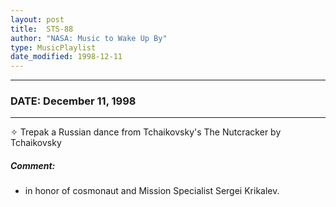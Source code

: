 ```yaml
---
layout: post
title:  STS-88
author: "NASA: Music to Wake Up By"
type: MusicPlaylist
date_modified: 1998-12-11
---
```


----
### DATE: December 11, 1998
----
✧ Trepak a Russian dance from Tchaikovsky's The Nutcracker by Tchaikovsky

##### Comment:
* in honor of cosmonaut and Mission Specialist Sergei Krikalev.
